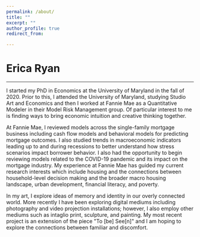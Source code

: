 ```yaml
---
permalink: /about/
title: ""
excerpt: ""
author_profile: true
redirect_from: 

---
```

<h1> Erica Ryan </h1>
<hr>
<p> I started my PhD in Economics at the University of Maryland in the fall of 2020. Prior to this, I attended the University of Maryland, studying Studio Art and Economics and then I worked at Fannie Mae as a Quantitative Modeler in their Model Risk Management group. Of particular interest to me is finding ways to bring economic intuition and creative thinking together. </p>

<p>At Fannie Mae, I reviewed models across the single-family mortgage business including cash flow models and behavioral models for predicting mortgage outcomes. I also studied trends in macroeconomic indicators leading up to and during recessions to better understand how stress scenarios impact borrower behavior. I also had the opportunity to begin reviewing models related to the COVID-19 pandemic and its impact on the mortgage industry. My experience at Fannie Mae has guided my current research interests which include housing and the connections between household-level decision making and the broader macro housing landscape, urban development, financial literacy, and poverty. </p>

<p>In my art, I explore ideas of memory and identity in our overly connected world. More recently I have been exploring digital mediums including photography and video projection installations; however, I also employ other mediums such as intaglio print, sculpture, and painting. My most recent project is an extension of the piece "To [be] See[n]" and I am hoping to explore the connections between familiar and discomfort. </p>
<br>
